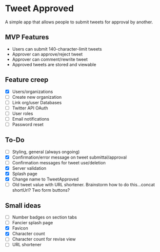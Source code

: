 # Tweet Approved
A simple app that allows people to submit tweets for approval by another.

## MVP Features
- Users can submit 140-character-limit tweets
- Approver can approve/reject tweet
- Approver can comment/rewrite tweet
- Approved tweets are stored and viewable

## Feature creep
- [x] Users/organizations
- [ ] Create new organization
- [ ] Link org/user Databases
- [ ] Twitter API OAuth
- [ ] User roles
- [ ] Email notifications
- [ ] Password reset

## To-Do
- [ ] Styling, general (always ongoing)
- [x] Confirmation/error message on tweet submittal/approval
- [ ] Confirmation messages for tweet use/deletion
- [x] Server validation
- [x] Splash page
- [x] Change name to TweetApproved
- [ ] Old tweet value with URL shortener. Brainstorm how to do this...concat shortUrl? Two form buttons?

## Small ideas
- [ ] Number badges on section tabs
- [ ] Fancier splash page
- [x] Favicon
- [x] Character count
- [ ] Character count for revise view
- [ ] URL shortener

